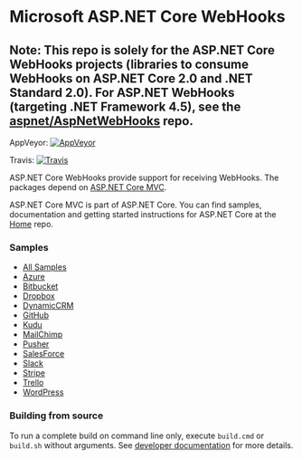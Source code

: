 # Microsoft ASP.NET Core WebHooks
## Note: This repo is solely for the ASP.NET Core WebHooks projects (libraries to consume WebHooks on ASP.NET Core 2.0 and .NET Standard 2.0). For ASP.NET WebHooks (targeting .NET Framework 4.5), see the [aspnet/AspNetWebHooks](https://github.com/aspnet/aspnetwebhooks) repo.

AppVeyor: [![AppVeyor](https://ci.appveyor.com/api/projects/status/github/aspnet/webhooks?branch=dev&svg=true)](https://ci.appveyor.com/project/aspnetci/webhooks/branch/dev)

Travis:   [![Travis](https://travis-ci.org/aspnet/webhooks.svg?branch=dev)](https://travis-ci.org/aspnet/webhooks)

ASP.NET Core WebHooks provide support for receiving WebHooks. The packages depend on [ASP.NET Core MVC](https://github.com/aspnet/mvc).

ASP.NET Core MVC is part of ASP.NET Core. You can find samples, documentation and getting started instructions for ASP.NET Core at the [Home](https://github.com/aspnet/home) repo.

### Samples
- [All Samples](/samples/)
- [Azure](/samples/AzureAlertCoreReceiver)
- [Bitbucket](/samples/BitbucketCoreReceiver)
- [Dropbox](/samples/DropboxCoreReceiver)
- [DynamicCRM](/samples/DynamicsCRMCoreReceiver)
- [GitHub](/samples/GitHubCoreReceiver)
- [Kudu](/samples/KuduCoreReceiver)
- [MailChimp](/samples/MailChimpCoreReceiver)
- [Pusher](/samples/PusherCoreReceiver)
- [SalesForce](/samples/SalesforceCoreReceiver)
- [Slack](/samples/SlackCoreReceiver)
- [Stripe](/samples/StripeCoreReceiver)
- [Trello](/samples/TrelloCoreReceiver)
- [WordPress](/samples/WordPressCoreReceiver)

### Building from source

To run a complete build on command line only, execute `build.cmd` or `build.sh` without arguments. See [developer documentation](https://github.com/aspnet/Home/wiki) for more details.

